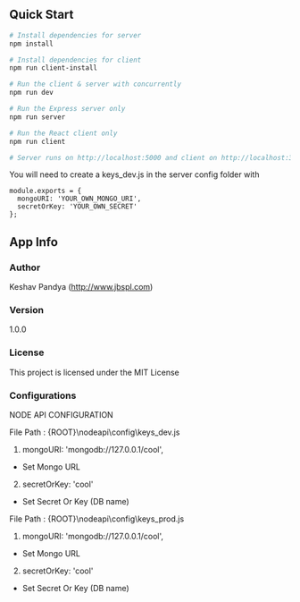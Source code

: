 ## Quick Start

```bash
# Install dependencies for server
npm install

# Install dependencies for client
npm run client-install

# Run the client & server with concurrently
npm run dev

# Run the Express server only
npm run server

# Run the React client only
npm run client

# Server runs on http://localhost:5000 and client on http://localhost:3000
```

You will need to create a keys_dev.js in the server config folder with

```
module.exports = {
  mongoURI: 'YOUR_OWN_MONGO_URI',
  secretOrKey: 'YOUR_OWN_SECRET'
};
```

## App Info

### Author

Keshav Pandya
(http://www.jbspl.com)

### Version

1.0.0

### License

This project is licensed under the MIT License


### Configurations
NODE API CONFIGURATION

File Path : {ROOT}\nodeapi\config\keys_dev.js
1. mongoURI: 'mongodb://127.0.0.1/cool',
- Set Mongo URL
2. secretOrKey: 'cool'
- Set Secret Or Key (DB name)

File Path : {ROOT}\nodeapi\config\keys_prod.js
1. mongoURI: 'mongodb://127.0.0.1/cool',
- Set Mongo URL
2. secretOrKey: 'cool'
- Set Secret Or Key (DB name)
